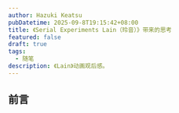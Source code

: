 ```yaml
---
author: Hazuki Keatsu
pubDatetime: 2025-09-8T19:15:42+08:00
title: 《Serial Experiments Lain（玲音）》带来的思考
featured: false
draft: true
tags:
  - 随笔
description: 《Lain》动画观后感。
---
```

## 前言

